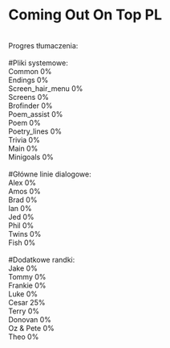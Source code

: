 # Coming Out On Top PL
<br/>
Progres tłumaczenia:<br/>
<br/>
#Pliki systemowe:<br/>
Common 0%<br/>
Endings 0%<br/>
Screen_hair_menu 0%<br/>
Screens 0%<br/>
Brofinder 0%<br/>
Poem_assist 0%<br/>
Poem 0%<br/>
Poetry_lines 0%<br/>
Trivia 0%<br/>
Main 0%<br/>
Minigoals 0%<br/>
<br/>
#Główne linie dialogowe:<br/>
Alex 0%<br/>
Amos 0%<br/>
Brad 0%<br/>
Ian 0%<br/>
Jed 0%<br/>
Phil 0%<br/>
Twins 0%<br/>
Fish 0%<br/>
<br/>
#Dodatkowe randki:<br/>
Jake 0%<br/>
Tommy 0%<br/>
Frankie 0%<br/>
Luke 0%<br/>
Cesar 25%<br/>
Terry 0%<br/>
Donovan 0%<br/>
Oz & Pete 0%<br/>
Theo 0%<br/>
